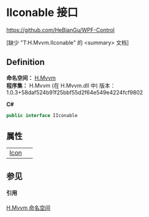 # IIconable 接口
https://github.com/HeBianGu/WPF-Control

\[缺少 "T:H.Mvvm.IIconable" 的 &lt;summary&gt; 文档\]



## Definition
**命名空间：** <a href="2171cdff-f9c4-6682-6b3e-a29f9cee4c25">H.Mvvm</a>  
**程序集：** H.Mvvm (在 H.Mvvm.dll 中) 版本：1.0.3+58daf524b91f25bbf55d2f64e549e4224fcf9802

**C#**
``` C#
public interface IIconable
```



## 属性
<table>
<tr>
<td><a href="9ff9cc25-8419-c30c-513f-d8aa01aa56d9">Icon</a></td>
<td> </td></tr>
</table>

## 参见


#### 引用
<a href="2171cdff-f9c4-6682-6b3e-a29f9cee4c25">H.Mvvm 命名空间</a>  
